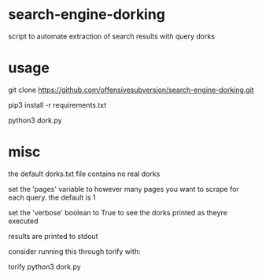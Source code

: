 # search-engine-dorking
script to automate extraction of search results with query dorks

# usage
git clone https://github.com/offensivesubversion/search-engine-dorking.git

pip3 install -r requirements.txt

python3 dork.py

# misc
the default dorks.txt file contains no real dorks

set the 'pages' variable to however many pages you want to scrape for each query. the default is 1

set the 'verbose' boolean to True to see the dorks printed as theyre executed

results are printed to stdout

consider running this through torify with:

torify python3 dork.py
